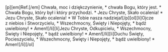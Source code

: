 [p][em]Ref.[/em] Chwała, moc i dziękczynienie, * chwała Bogu, który jest. * Chwała Bogu, który był i który przychodzi. * Jezu Chryste, Skało ocalenia! * Jezu Chryste, Skało ocalenia! * W Tobie nasza nadzieja![/p][ol][li]Ojcze z niebios i Stworzycielu, * Wszechmocny, Święty i Niepojęty, * bądź uwielbiony! * Amen![/li][li]Jezu Chryste, Odkupicielu, * Wszechmocny, Święty i Niepojęty, * bądź uwielbiony! * Amen![/li][li]Duchu Święty, Pocieszycielu, * Wszechmocny, Święty i Niepojęty, * bądź uwielbiony! * Amen![/li][/ol]